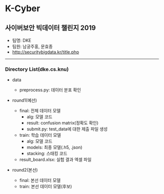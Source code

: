 # K-Cyber #
 

사이버보안 빅데이터 챌린지 2019
-------------


- 팀명: DKE
- 팀원: 남궁주홍, 문효종
- http://securitybigdata.kr/title.php

 
----------
### Directory List(dke.cs.knu)

- data
    -   preprocess.py: 데이터 분포 확인
- round1(예선)
    - final: 전체 데이터 모델
        - alg: 모델 코드
        - result: confusion matrix(정확도 확인)
        + submit.py: test_data에 대한 제출 파일 생성
    - train: 학습 데이터 모델   
        - alg: 모델 코드
        - models: 최종 모델(.h5, .json)
        - stacking: 스태킹 코드
    - result_board.xlsx: 실험 결과 엑셀 파일
    
- round2(본선)
    - final: 본선 데이터 모델
    - train: 본선 데이터 모델(후보)
    
    









